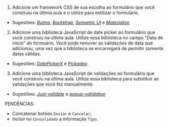 1. Adicione um framework CSS de sua escolha ao formulário que você construiu na última aula e o utilize para estilizar o formulário.
- Sugestões: _[Bulma](https://bulma.io/)_, _[Bootstrap](https://getbootstrap.com/)_, _[Semantic UI](https://semantic-ui.com/)_ e _[Materialize](https://materializecss.com/)_.

2. Adicione uma biblioteca JavaScript de date picker ao formulário que você construiu na última aula. Utilize essa biblioteca no campo "Data de início" do formuário. Você pode remover as validações de data que adicionou, uma vez que a biblioteca se encarregará de permitir somente datas válidas.
- Sugestões: _[DatePickerX](https://github.com/AlexKrupko/DatePickerX)_ e _[Pickaday](https://github.com/Pikaday/Pikaday)_.

3. Adicione uma biblioteca JavaScript de validações ao formulário que você construiu na última aula. Utilize essa biblioteca para substituir as validações que você fez manualmente.
- Sugestões: _[Just-validate](https://github.com/horprogs/Just-validate)_ e _[popup-validation](https://github.com/AntonLapshin/popup-validation)_




PENDÊNCIAS: 
- Concatenar botões `Enviar` e `Cancelar`;
- Incluir no `Consolidado` a informação `Tipo`.
